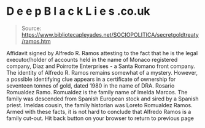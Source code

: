 # D e e p B l a c k L i e s .co.uk

> Source: https://www.bibliotecapleyades.net/SOCIOPOLITICA/secretgoldtreaty/ramos.htm

Affidavit signed by Alfredo R. Ramos attesting to the fact that he is the
legal executor/holder of accounts held in the name of Monaco registered
company, Diaz and Poirrotte Enterprises - a Santa Romano front company. The
identity of Alfredo R. Ramos remains somewhat of a mystery.
However, a possible identifying clue appears in a certificate of
ownership for seventeen tonnes of gold, dated 1980 in the name of DRA. Rosario
Romualdez Ramo. Romualdez is the
family name of Imelda Marcos. The family was descended from Spanish European stock and
sired by a Spanish priest. Imeldas
cousin, the family historian was Loreto Romualdez Ramos.
Armed with these facts, it is not hard to conclude that Alfredo Ramos is
a family cut-out.
Hit back button on your browser to return to previous page
